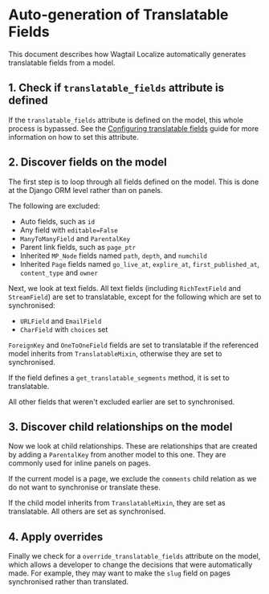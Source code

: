 # Auto-generation of Translatable Fields

This document describes how Wagtail Localize automatically generates translatable fields from a model.

## 1. Check if `translatable_fields` attribute is defined

If the `translatable_fields` attribute is defined on the model, this whole process is bypassed.
See the [Configuring translatable fields](/how-to/field-configuration) guide for more information on how to set this attribute.

## 2. Discover fields on the model

The first step is to loop through all fields defined on the model. This is done at the Django ORM level rather than on panels.

The following are excluded:

- Auto fields, such as `id`
- Any field with `editable=False`
- `ManyToManyField` and `ParentalKey`
- Parent link fields, such as `page_ptr`
- Inherited `MP_Node` fields named `path`, `depth`, and `numchild`
- Inherited `Page` fields named `go_live_at`, `explire_at`, `first_published_at`, `content_type` and `owner`

Next, we look at text fields. All text fields (including `RichTextField` and `StreamField`) are set to translatable,
except for the following which are set to synchronised:

- `URLField` and `EmailField`
- `CharField` with `choices` set

`ForeignKey` and `OneToOneField` fields are set to translatable if the referenced model inherits from
`TranslatableMixin`, otherwise they are set to synchronised.

If the field defines a `get_translatable_segments` method, it is set to translatable.

All other fields that weren't excluded earlier are set to synchronised.

## 3. Discover child relationships on the model

Now we look at child relationships. These are relationships that are created by adding a `ParentalKey` from another model
to this one. They are commonly used for inline panels on pages.

If the current model is a page, we exclude the `comments` child relation as we do not want to synchronise or translate these.

If the child model inherits from `TranslatableMixin`, they are set as translatable. All others are set as synchronised.

## 4. Apply overrides

Finally we check for a `override_translatable_fields` attribute on the model, which allows a developer to change
the decisions that were automatically made. For example, they may want to make the `slug` field on pages synchronised
rather than translated.
